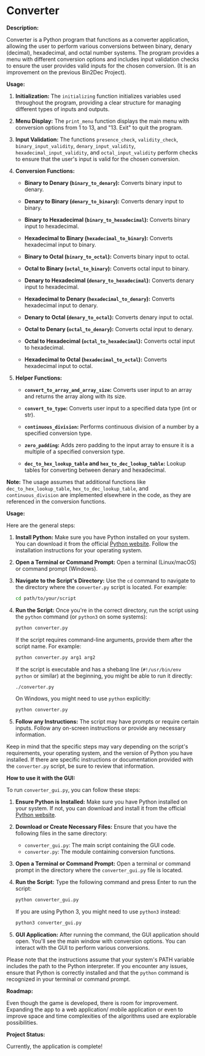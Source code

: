 # Converter

**Description:**

Converter is a Python program that functions as a converter application, allowing the user to perform various conversions between binary, denary (decimal), hexadecimal, and octal number systems. The program provides a menu with different conversion options and includes input validation checks to ensure the user provides valid inputs for the chosen conversion. (It is an improvement on the previous Bin2Dec Project).

**Usage:**

1. **Initialization:**
   The `initializing` function initializes variables used throughout the program, providing a clear structure for managing different types of inputs and outputs.

2. **Menu Display:**
   The `print_menu` function displays the main menu with conversion options from 1 to 13, and "13. Exit" to quit the program.

3. **Input Validation:**
   The functions `presence_check`, `validity_check`, `binary_input_validity`, `denary_input_validity`, `hexadecimal_input_validity`, and `octal_input_validity` perform checks to ensure that the user's input is valid for the chosen conversion.

4. **Conversion Functions:**
   - **Binary to Denary (`binary_to_denary`):**
     Converts binary input to denary.

   - **Denary to Binary (`denary_to_binary`):**
     Converts denary input to binary.

   - **Binary to Hexadecimal (`binary_to_hexadecimal`):**
     Converts binary input to hexadecimal.

   - **Hexadecimal to Binary (`hexadecimal_to_binary`):**
     Converts hexadecimal input to binary.

   - **Binary to Octal (`binary_to_octal`):**
     Converts binary input to octal.

   - **Octal to Binary (`octal_to_binary`):**
     Converts octal input to binary.

   - **Denary to Hexadecimal (`denary_to_hexadecimal`):**
     Converts denary input to hexadecimal.

   - **Hexadecimal to Denary (`hexadecimal_to_denary`):**
     Converts hexadecimal input to denary.

   - **Denary to Octal (`denary_to_octal`):**
     Converts denary input to octal.

   - **Octal to Denary (`octal_to_denary`):**
     Converts octal input to denary.

   - **Octal to Hexadecimal (`octal_to_hexadecimal`):**
     Converts octal input to hexadecimal.

   - **Hexadecimal to Octal (`hexadecimal_to_octal`):**
     Converts hexadecimal input to octal.

5. **Helper Functions:**
   - **`convert_to_array_and_array_size`:**
     Converts user input to an array and returns the array along with its size.

   - **`convert_to_type`:**
     Converts user input to a specified data type (int or str).

   - **`continuous_division`:**
     Performs continuous division of a number by a specified conversion type.

   - **`zero_padding`:**
     Adds zero padding to the input array to ensure it is a multiple of a specified conversion type.

   - **`dec_to_hex_lookup_table` and `hex_to_dec_lookup_table`:**
     Lookup tables for converting between denary and hexadecimal.

**Note:**
The usage assumes that additional functions like `dec_to_hex_lookup_table`, `hex_to_dec_lookup_table`, and `continuous_division` are implemented elsewhere in the code, as they are referenced in the conversion functions.

**Usage:**
 
Here are the general steps:

1. **Install Python:**
   Make sure you have Python installed on your system. You can download it from the official [Python website](https://www.python.org/downloads/). Follow the installation instructions for your operating system.

2. **Open a Terminal or Command Prompt:**
   Open a terminal (Linux/macOS) or command prompt (Windows).

3. **Navigate to the Script's Directory:**
   Use the `cd` command to navigate to the directory where the `converter.py` script is located. For example:
   ```bash
   cd path/to/your/script
   ```

4. **Run the Script:**
   Once you're in the correct directory, run the script using the `python` command (or `python3` on some systems):
   ```bash
   python converter.py
   ```
   If the script requires command-line arguments, provide them after the script name. For example:
   ```bash
   python converter.py arg1 arg2
   ```

   If the script is executable and has a shebang line (`#!/usr/bin/env python` or similar) at the beginning, you might be able to run it directly:
   ```bash
   ./converter.py
   ```

   On Windows, you might need to use `python` explicitly:
   ```bash
   python converter.py
   ```

5. **Follow any Instructions:**
   The script may have prompts or require certain inputs. Follow any on-screen instructions or provide any necessary information.

Keep in mind that the specific steps may vary depending on the script's requirements, your operating system, and the version of Python you have installed. If there are specific instructions or documentation provided with the `converter.py` script, be sure to review that information.

**How to use it with the GUI:**

To run `converter_gui.py`, you can follow these steps:

1. **Ensure Python is Installed:**
   Make sure you have Python installed on your system. If not, you can download and install it from the official [Python website](https://www.python.org/downloads/).

2. **Download or Create Necessary Files:**
   Ensure that you have the following files in the same directory:
   - `converter_gui.py`: The main script containing the GUI code.
   - `converter.py`: The module containing conversion functions.

3. **Open a Terminal or Command Prompt:**
   Open a terminal or command prompt in the directory where the `converter_gui.py` file is located.

4. **Run the Script:**
   Type the following command and press Enter to run the script:

   ```bash
   python converter_gui.py
   ```

   If you are using Python 3, you might need to use `python3` instead:

   ```bash
   python3 converter_gui.py
   ```

5. **GUI Application:**
   After running the command, the GUI application should open. You'll see the main window with conversion options. You can interact with the GUI to perform various conversions.

Please note that the instructions assume that your system's PATH variable includes the path to the Python interpreter. If you encounter any issues, ensure that Python is correctly installed and that the `python` command is recognized in your terminal or command prompt.

**Roadmap:**

Even though the game is developed, there is room for improvement. Expanding the app to a web application/ mobile application or even to improve space and time complexities of the algorithms used are explorable possibilities.

**Project Status:**

Currently, the application is complete!
